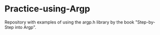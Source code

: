 # Practice-using-Argp
Repository with examples of using the argp.h library by the book "Step-by-Step into Argp".
